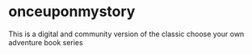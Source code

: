 # onceuponmystory
This is a digital and community version of the classic choose your own adventure book series
